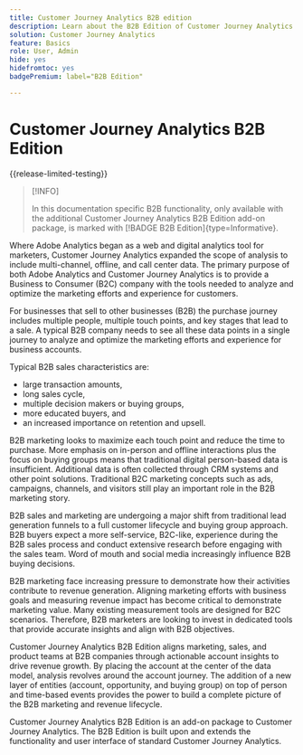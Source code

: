 ```yaml
---
title: Customer Journey Analytics B2B edition
description: Learn about the B2B Edition of Customer Journey Analytics.
solution: Customer Journey Analytics
feature: Basics
role: User, Admin
hide: yes
hidefromtoc: yes
badgePremium: label="B2B Edition"

---
```

# Customer Journey Analytics B2B Edition

{{release-limited-testing}}

>[!INFO]
>
>In this documentation specific B2B functionality, only available with the additional Customer Journey Analytics B2B Edition add-on package, is marked with [!BADGE B2B Edition]{type=Informative}.


Where Adobe Analytics began as a web and digital analytics tool for marketers, Customer Journey Analytics expanded the scope of analysis to include multi-channel, offline, and call center data. The primary purpose of both Adobe Analytics and Customer Journey Analytics is to provide a Business to Consumer (B2C) company with the tools needed to analyze and optimize the marketing efforts and experience for customers.

For businesses that sell to other businesses (B2B) the purchase journey includes multiple people, multiple touch points, and key stages that lead to a sale. A typical B2B company needs to see all these data points in a single journey to analyze and optimize the marketing efforts and experience for business accounts.

Typical B2B sales characteristics are:

* large transaction amounts, 
* long sales cycle, 
* multiple decision makers or buying groups, 
* more educated buyers, and 
* an increased importance on retention and upsell. 
  
B2B marketing looks to maximize each touch point and reduce the time to purchase. More emphasis on in-person and offline interactions plus the focus on buying groups means that traditional digital person-based data is insufficient. Additional data is often collected through CRM systems and other point solutions. Traditional B2C marketing concepts such as ads, campaigns, channels, and visitors still play an important role in the B2B marketing story.

B2B sales and marketing are undergoing a major shift from traditional lead generation funnels to a full customer lifecycle and buying group approach. B2B buyers expect a more self-service, B2C-like, experience during the B2B sales process and conduct extensive research before engaging with the sales team. Word of mouth and social media increasingly influence B2B buying decisions. 

B2B marketing face increasing pressure to demonstrate how their activities contribute to revenue generation. Aligning marketing efforts with business goals and measuring revenue impact has become critical to demonstrate marketing value. Many existing measurement tools are designed for B2C scenarios. Therefore, B2B marketers are looking to invest in dedicated tools that provide accurate insights and align with B2B objectives.

Customer Journey Analytics B2B Edition aligns marketing, sales, and product teams at B2B companies through actionable account insights to drive revenue growth. By placing the account at the center of the data model, analysis revolves around the account journey. The addition of a new layer of entities (account, opportunity, and buying group) on top of person and time-based events provides the power to build a complete picture of the B2B marketing and revenue lifecycle.

Customer Journey Analytics B2B Edition is an add-on package to Customer Journey Analytics. The B2B Edition is built upon and extends the functionality and user interface of standard Customer Journey Analytics.

